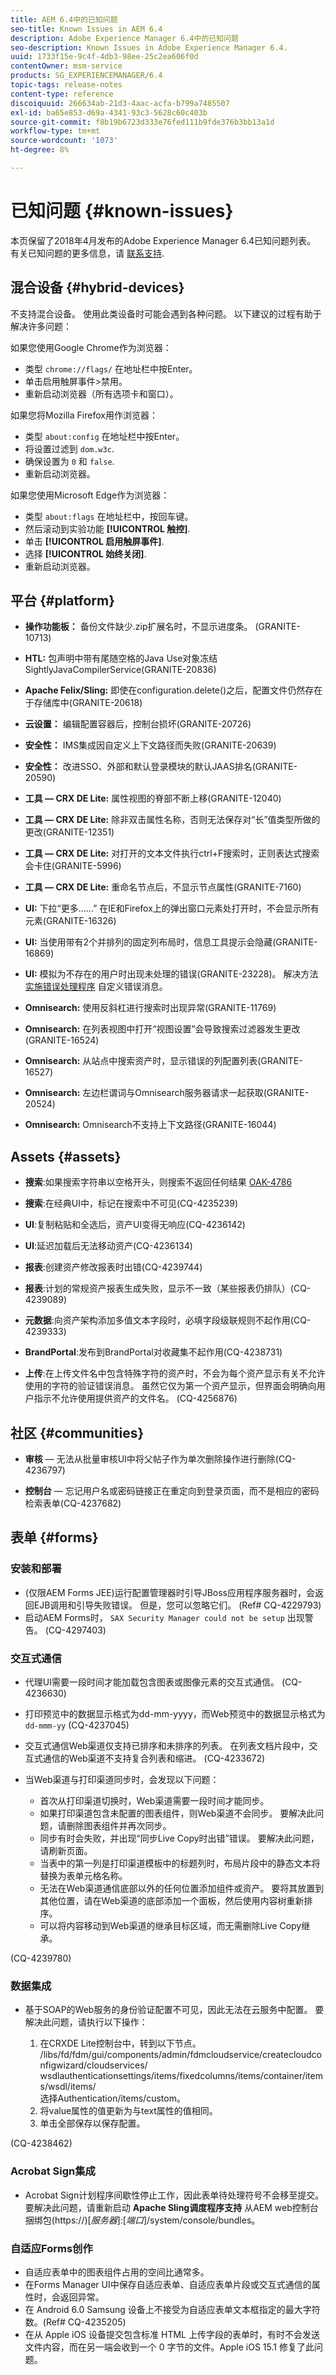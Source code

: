```yaml
---
title: AEM 6.4中的已知问题
seo-title: Known Issues in AEM 6.4
description: Adobe Experience Manager 6.4中的已知问题
seo-description: Known Issues in Adobe Experience Manager 6.4.
uuid: 1733f15e-9c4f-4db3-98ee-25c2ea606f0d
contentOwner: msm-service
products: SG_EXPERIENCEMANAGER/6.4
topic-tags: release-notes
content-type: reference
discoiquuid: 266634ab-21d3-4aac-acfa-b799a7485507
exl-id: ba65e853-d69a-4341-93c3-5628c60c403b
source-git-commit: f8b19b6723d333e76fed111b9fde376b3bb13a1d
workflow-type: tm+mt
source-wordcount: '1073'
ht-degree: 8%

---
```


# 已知问题 {#known-issues}

本页保留了2018年4月发布的Adobe Experience Manager 6.4已知问题列表。 有关已知问题的更多信息，请 [联系支持](https://helpx.adobe.com/cn/support/experience-manager.html).

## 混合设备 {#hybrid-devices}

不支持混合设备。 使用此类设备时可能会遇到各种问题。 以下建议的过程有助于解决许多问题：

如果您使用Google Chrome作为浏览器：

* 类型 `chrome://flags/` 在地址栏中按Enter。
* 单击启用触屏事件>禁用。
* 重新启动浏览器（所有选项卡和窗口）。

如果您将Mozilla Firefox用作浏览器：

* 类型 `about:config` 在地址栏中按Enter。
* 将设置过滤到 `dom.w3c`.
* 确保设置为 `0` 和 `false`.
* 重新启动浏览器。

如果您使用Microsoft Edge作为浏览器：

* 类型 `about:flags` 在地址栏中，按回车键。
* 然后滚动到实验功能 **[!UICONTROL 触控]**.
* 单击 **[!UICONTROL 启用触屏事件]**.
* 选择 **[!UICONTROL 始终关闭]**.
* 重新启动浏览器。

## 平台 {#platform}

* **操作功能板：** 备份文件缺少.zip扩展名时，不显示进度条。 (GRANITE-10713)
* **HTL:** 包声明中带有尾随空格的Java Use对象冻结SightlyJavaCompilerService(GRANITE-20836)
* **Apache Felix/Sling:** 即使在configuration.delete()之后，配置文件仍然存在于存储库中(GRANITE-20618)
* **云设置：** 编辑配置容器后，控制台损坏(GRANITE-20726)
* **安全性：** IMS集成因自定义上下文路径而失败(GRANITE-20639)
* **安全性：** 改进SSO、外部和默认登录模块的默认JAAS排名(GRANITE-20590)
* **工具 — CRX DE Lite:** 属性视图的脊部不断上移(GRANITE-12040)
* **工具 — CRX DE Lite:** 除非双击属性名称，否则无法保存对“长”值类型所做的更改(GRANITE-12351)

* **工具 — CRX DE Lite:** 对打开的文本文件执行ctrl+F搜索时，正则表达式搜索会卡住(GRANITE-5996)

* **工具 — CRX DE Lite:** 重命名节点后，不显示节点属性(GRANITE-7160)
* **UI:** 下拉“更多……” 在IE和Firefox上的弹出窗口元素处打开时，不会显示所有元素(GRANITE-16326)
* **UI:** 当使用带有2个并排列的固定列布局时，信息工具提示会隐藏(GRANITE-16869)
* **UI:** 模拟为不存在的用户时出现未处理的错误(GRANITE-23228)。 解决方法 [实施错误处理程序](/help/sites-developing/customizing-errorhandler-pages.md) 自定义错误消息。

* **Omnisearch:** 使用反斜杠进行搜索时出现异常(GRANITE-11769)
* **Omnisearch:** 在列表视图中打开“视图设置”会导致搜索过滤器发生更改(GRANITE-16524)
* **Omnisearch:** 从站点中搜索资产时，显示错误的列配置列表(GRANITE-16527)

* **Omnisearch:** 左边栏谓词与Omnisearch服务器请求一起获取(GRANITE-20524)
* **Omnisearch:** Omnisearch不支持上下文路径(GRANITE-16044)

## Assets {#assets}

* **搜索**:如果搜索字符串以空格开头，则搜索不返回任何结果 [OAK-4786](https://issues.apache.org/jira/browse/OAK-4786)

* **搜索**:在经典UI中，标记在搜索中不可见(CQ-4235239)

* **UI**:复制粘贴和全选后，资产UI变得无响应(CQ-4236142)

* **UI**:延迟加载后无法移动资产(CQ-4236134)

* **报表**:创建资产修改报表时出错(CQ-4239744)

* **报表**:计划的常规资产报表生成失败，显示不一致（某些报表仍排队）(CQ-4239089)

* **元数据**:向资产架构添加多值文本字段时，必填字段级联规则不起作用(CQ-4239333)

* **BrandPortal**:发布到BrandPortal对收藏集不起作用(CQ-4238731)

* **上传**:在上传文件名中包含特殊字符的资产时，不会为每个资产显示有关不允许使用的字符的验证错误消息。 虽然它仅为第一个资产显示，但界面会明确向用户指示不允许使用提供资产的文件名。 (CQ-4256876)

## 社区 {#communities}

* **审核**  — 无法从批量审核UI中将父帖子作为单次删除操作进行删除(CQ-4236797)

* **控制台**  — 忘记用户名或密码链接正在重定向到登录页面，而不是相应的密码检索表单(CQ-4237682)

## 表单 {#forms}

### 安装和部署

* (仅限AEM Forms JEE)运行配置管理器时引导JBoss应用程序服务器时，会返回EJB调用和引导失败错误。 但是，您可以忽略它们。 (Ref# CQ-4229793)
* 启动AEM Forms时， `SAX Security Manager could not be setup` 出现警告。 (CQ-4297403)

### 交互式通信

* 代理UI需要一段时间才能加载包含图表或图像元素的交互式通信。 (CQ-4236630)
* 打印预览中的数据显示格式为dd-mm-yyyy，而Web预览中的数据显示格式为 `dd-mmm-yy` (CQ-4237045)
* 交互式通信Web渠道仅支持已排序和未排序的列表。 在列表文档片段中，交互式通信的Web渠道不支持复合列表和缩进。 (CQ-4233672)
* 当Web渠道与打印渠道同步时，会发现以下问题：

   * 首次从打印渠道切换时，Web渠道需要一段时间才能同步。
   * 如果打印渠道包含未配置的图表组件，则Web渠道不会同步。 要解决此问题，请删除图表组件并再次同步。
   * 同步有时会失败，并出现“同步Live Copy时出错”错误。 要解决此问题，请刷新页面。
   * 当表中的第一列是打印渠道模板中的标题列时，布局片段中的静态文本将替换为表单元格名称。
   * 无法在Web渠道通信底部以外的任何位置添加组件或资产。 要将其放置到其他位置，请在Web渠道的底部添加一个面板，然后使用内容树重新排序。
   * 可以将内容移动到Web渠道的继承目标区域，而无需删除Live Copy继承。

(CQ-4239780)

### 数据集成

* 基于SOAP的Web服务的身份验证配置不可见，因此无法在云服务中配置。 要解决此问题，请执行以下操作：

   1. 在CRXDE Lite控制台中，转到以下节点。\
      /libs/fd/fdm/gui/components/admin/fdmcloudservice/createcloudconfigwizard/cloudservices/\
      wsdlauthenticationsettings/items/fixedcolumns/items/container/items/wsdl/items/\
      选择Authentication/items/custom。
   1. 将value属性的值更新为与text属性的值相同。
   1. 单击全部保存以保存配置。

(CQ-4238462)

### Acrobat Sign集成

* Acrobat Sign计划程序间歇性停止工作，因此表单待处理符号不会移至提交。 要解决此问题，请重新启动 **Apache Sling调度程序支持** 从AEM web控制台捆绑包(https://)[*服务器*]:[*端口*]/system/console/bundles。

### 自适应Forms创作

* 自适应表单中的图表组件占用的空间比通常多。
* 在Forms Manager UI中保存自适应表单、自适应表单片段或交互式通信的属性时，会返回异常。
* 在 Android 6.0 Samsung 设备上不接受为自适应表单文本框指定的最大字符数。(Ref# CQ-4235205)
* 在从 Apple iOS 设备提交包含标准 HTML 上传字段的表单时，有时不会发送文件内容，而在另一端会收到一个 0 字节的文件。Apple iOS 15.1 修复了此问题。

